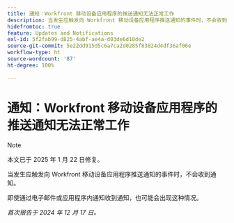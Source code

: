 ```yaml
---
title: 通知：Workfront 移动设备应用程序的推送通知无法正常工作
description: 当发生应触发向 Workfront 移动设备应用程序推送通知的事件时，不会收到通知。
hidefromtoc: true
feature: Updates and Notifications
exl-id: 5f2fab99-d825-4abf-ae4a-d03de6d10de2
source-git-commit: 5e22dd915d5c6a7ca2d0285f83824d4df36af06e
workflow-type: ht
source-wordcount: '87'
ht-degree: 100%

---
```


# 通知：Workfront 移动设备应用程序的推送通知无法正常工作

>[!NOTE]
>
>本文已于 2025 年 1 月 22 日修复。

当发生应触发向 Workfront 移动设备应用程序推送通知的事件时，不会收到通知。

即使通过电子邮件或应用程序内通知收到通知，也可能会出现这种情况。

_首次报告于 2024 年 12 月 17 日。_
